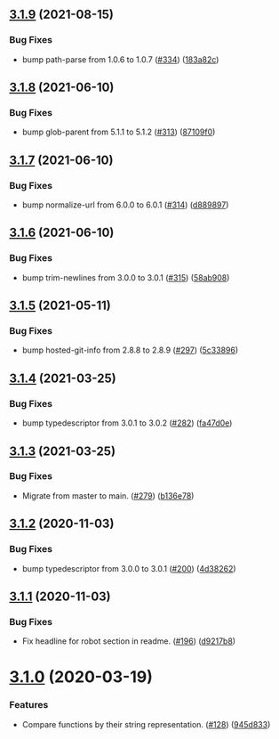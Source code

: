 ## [3.1.9](https://github.com/thenativeweb/is-subset-of/compare/3.1.8...3.1.9) (2021-08-15)


### Bug Fixes

* bump path-parse from 1.0.6 to 1.0.7 ([#334](https://github.com/thenativeweb/is-subset-of/issues/334)) ([183a82c](https://github.com/thenativeweb/is-subset-of/commit/183a82cc9b166ccb08ff03732c506bebac63113f))

## [3.1.8](https://github.com/thenativeweb/is-subset-of/compare/3.1.7...3.1.8) (2021-06-10)


### Bug Fixes

* bump glob-parent from 5.1.1 to 5.1.2 ([#313](https://github.com/thenativeweb/is-subset-of/issues/313)) ([87109f0](https://github.com/thenativeweb/is-subset-of/commit/87109f0657fd317bd5c76128d031ad0b1be404db))

## [3.1.7](https://github.com/thenativeweb/is-subset-of/compare/3.1.6...3.1.7) (2021-06-10)


### Bug Fixes

* bump normalize-url from 6.0.0 to 6.0.1 ([#314](https://github.com/thenativeweb/is-subset-of/issues/314)) ([d889897](https://github.com/thenativeweb/is-subset-of/commit/d8898975d23d6b420c023cd56509fe65abdb6001))

## [3.1.6](https://github.com/thenativeweb/is-subset-of/compare/3.1.5...3.1.6) (2021-06-10)


### Bug Fixes

* bump trim-newlines from 3.0.0 to 3.0.1 ([#315](https://github.com/thenativeweb/is-subset-of/issues/315)) ([58ab908](https://github.com/thenativeweb/is-subset-of/commit/58ab9087dfd4b2ea879ae75945e700be403b1854))

## [3.1.5](https://github.com/thenativeweb/is-subset-of/compare/3.1.4...3.1.5) (2021-05-11)


### Bug Fixes

* bump hosted-git-info from 2.8.8 to 2.8.9 ([#297](https://github.com/thenativeweb/is-subset-of/issues/297)) ([5c33896](https://github.com/thenativeweb/is-subset-of/commit/5c33896fadb911e7bb4240e672cad982eed7a1b6))

## [3.1.4](https://github.com/thenativeweb/is-subset-of/compare/3.1.3...3.1.4) (2021-03-25)


### Bug Fixes

* bump typedescriptor from 3.0.1 to 3.0.2 ([#282](https://github.com/thenativeweb/is-subset-of/issues/282)) ([fa47d0e](https://github.com/thenativeweb/is-subset-of/commit/fa47d0e54b8a34380af73ca2f80576b7a1817962))

## [3.1.3](https://github.com/thenativeweb/is-subset-of/compare/3.1.2...3.1.3) (2021-03-25)


### Bug Fixes

* Migrate from master to main. ([#279](https://github.com/thenativeweb/is-subset-of/issues/279)) ([b136e78](https://github.com/thenativeweb/is-subset-of/commit/b136e78398f95e402a3d5f12b7c4037c59aad44e))

## [3.1.2](https://github.com/thenativeweb/is-subset-of/compare/3.1.1...3.1.2) (2020-11-03)


### Bug Fixes

* bump typedescriptor from 3.0.0 to 3.0.1 ([#200](https://github.com/thenativeweb/is-subset-of/issues/200)) ([4d38262](https://github.com/thenativeweb/is-subset-of/commit/4d38262ab8dc601d889c383e4b6eaacd3db241ba))

## [3.1.1](https://github.com/thenativeweb/is-subset-of/compare/3.1.0...3.1.1) (2020-11-03)


### Bug Fixes

* Fix headline for robot section in readme. ([#196](https://github.com/thenativeweb/is-subset-of/issues/196)) ([d9217b8](https://github.com/thenativeweb/is-subset-of/commit/d9217b8afbad46e777c9b3aaa3dc93a198f775f3))

# [3.1.0](https://github.com/thenativeweb/is-subset-of/compare/3.0.0...3.1.0) (2020-03-19)


### Features

* Compare functions by their string representation. ([#128](https://github.com/thenativeweb/is-subset-of/issues/128)) ([945d833](https://github.com/thenativeweb/is-subset-of/commit/945d83349c148665482039b18126192eb91e0954))
